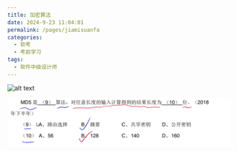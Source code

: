```yaml
---
title: 加密算法
date: 2024-9-23 11:04:01
permalink: /pages/jiamisuanfa
categories: 
  - 软考
  - 考前学习
tags: 
  - 软件中级设计师
---
```


![alt text](.assets/image-3.png)

![alt text](./assets/image-4.png)